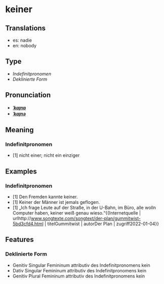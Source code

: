 # keiner
## Translations
- es: nadie
- en: nobody
## Type
- _Indefinitpronomen_
- _Deklinierte Form_
## Pronunciation
- **_[ˈkaɪ̯nɐ](https://commons.wikimedia.org/wiki/File:De-keiner.ogg)_**
- **_[ˈkaɪ̯nə](https://commons.wikimedia.org/wiki/File:De-keiner.ogg)_**
## Meaning
### Indefinitpronomen
- [1] nicht einer; nicht ein einziger
## Examples
### Indefinitpronomen
- [1] Den Fremden kannte keiner.
- [1] Keiner der Männer ist jemals geflogen.
- [1] „Ich frage Leute auf der Straße, in der U-Bahn, im Büro, alle wolln Computer haben, keiner weiß genau wieso.“<ref>{{Internetquelle | urlhttp://www.songtexte.com/songtext/der-plan/gummitwist-5bd3cfd4.html | titelGummitwist | autorDer Plan | zugriff2022-01-04}}</ref>
## Features
### Deklinierte Form
-  Genitiv Singular Femininum attributiv des Indefinitpronomens kein
-  Dativ Singular Femininum attributiv des Indefinitpronomens kein
-  Genitiv Plural Femininum attributiv des Indefinitpronomens kein
